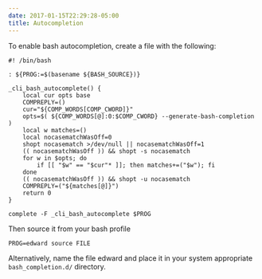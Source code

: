 ```yaml
---
date: 2017-01-15T22:29:28-05:00
title: Autocompletion
---
```


To enable bash autocompletion, create a file with the following:

    #! /bin/bash

    : ${PROG:=$(basename ${BASH_SOURCE})}

    _cli_bash_autocomplete() {
        local cur opts base
        COMPREPLY=()
        cur="${COMP_WORDS[COMP_CWORD]}"
        opts=$( ${COMP_WORDS[@]:0:$COMP_CWORD} --generate-bash-completion )
        local w matches=()
        local nocasematchWasOff=0
        shopt nocasematch >/dev/null || nocasematchWasOff=1
        (( nocasematchWasOff )) && shopt -s nocasematch
        for w in $opts; do
            if [[ "$w" == "$cur"* ]]; then matches+=("$w"); fi
        done
        (( nocasematchWasOff )) && shopt -u nocasematch
        COMPREPLY=("${matches[@]}")
        return 0
    }

    complete -F _cli_bash_autocomplete $PROG

Then source it from your bash profile

    PROG=edward source FILE

Alternatively, name the file edward and place it in your system appropriate `bash_completion.d/` directory.
